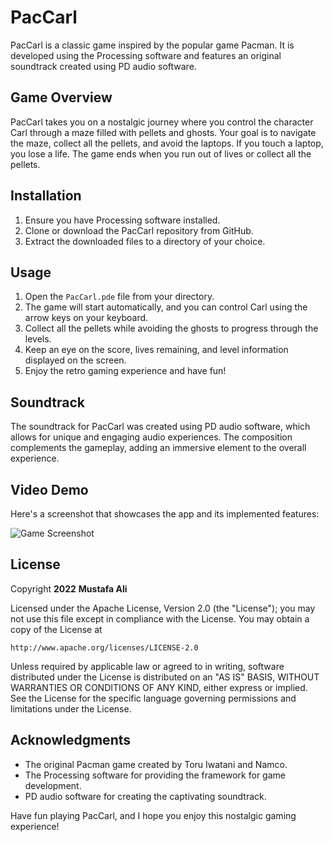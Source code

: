 # PacCarl

PacCarl is a classic game inspired by the popular game Pacman. It is developed using the Processing software and features an original soundtrack created using PD audio software.

## Game Overview
PacCarl takes you on a nostalgic journey where you control the character Carl through a maze filled with pellets and ghosts. Your goal is to navigate the maze, collect all the pellets, and avoid the laptops. If you touch a laptop, you lose a life. The game ends when you run out of lives or collect all the pellets.

## Installation
1. Ensure you have Processing software installed.
2. Clone or download the PacCarl repository from GitHub.
3. Extract the downloaded files to a directory of your choice.

## Usage
1. Open the `PacCarl.pde` file from your directory.
2. The game will start automatically, and you can control Carl using the arrow keys on your keyboard.
3. Collect all the pellets while avoiding the ghosts to progress through the levels.
4. Keep an eye on the score, lives remaining, and level information displayed on the screen.
5. Enjoy the retro gaming experience and have fun!

## Soundtrack
The soundtrack for PacCarl was created using PD audio software, which allows for unique and engaging audio experiences. The composition complements the gameplay, adding an immersive element to the overall experience.

## Video Demo

Here's a screenshot that showcases the app and its implemented features:

<img src='https://i.imgur.com/dXSWITt_d.webp?maxwidth=760&fidelity=grand' title='Game Screenshot' width='' alt='Game Screenshot' />


## License

Copyright **2022** **Mustafa Ali**

Licensed under the Apache License, Version 2.0 (the "License");
you may not use this file except in compliance with the License.
You may obtain a copy of the License at

    http://www.apache.org/licenses/LICENSE-2.0

Unless required by applicable law or agreed to in writing, software
distributed under the License is distributed on an "AS IS" BASIS,
WITHOUT WARRANTIES OR CONDITIONS OF ANY KIND, either express or implied.
See the License for the specific language governing permissions and
limitations under the License.

## Acknowledgments
- The original Pacman game created by Toru Iwatani and Namco.
- The Processing software for providing the framework for game development.
- PD audio software for creating the captivating soundtrack.

Have fun playing PacCarl, and I hope you enjoy this nostalgic gaming experience!
